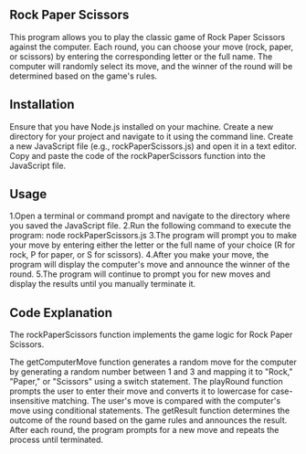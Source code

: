 ## Rock Paper Scissors

This program allows you to play the classic game of Rock Paper Scissors against the computer. Each round, you can choose your move (rock, paper, or scissors) by entering the corresponding letter or the full name. The computer will randomly select its move, and the winner of the round will be determined based on the game's rules.

## Installation

Ensure that you have Node.js installed on your machine.
Create a new directory for your project and navigate to it using the command line.
Create a new JavaScript file (e.g., rockPaperScissors.js) and open it in a text editor.
Copy and paste the code of the rockPaperScissors function into the JavaScript file.

## Usage

1.Open a terminal or command prompt and navigate to the directory where you saved the JavaScript file.
2.Run the following command to execute the program:
node rockPaperScissors.js
3.The program will prompt you to make your move by entering either the letter or the full name of your choice (R for rock, P for paper, or S for scissors).
4.After you make your move, the program will display the computer's move and announce the winner of the round.
5.The program will continue to prompt you for new moves and display the results until you manually terminate it.

## Code Explanation

The rockPaperScissors function implements the game logic for Rock Paper Scissors.

The getComputerMove function generates a random move for the computer by generating a random number between 1 and 3 and mapping it to "Rock," "Paper," or "Scissors" using a switch statement.
The playRound function prompts the user to enter their move and converts it to lowercase for case-insensitive matching.
The user's move is compared with the computer's move using conditional statements.
The getResult function determines the outcome of the round based on the game rules and announces the result.
After each round, the program prompts for a new move and repeats the process until terminated.
